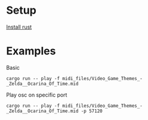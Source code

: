 # Setup
[Install rust](https://www.rust-lang.org/tools/install)

# Examples

Basic
```
cargo run -- play -f midi_files/Video_Game_Themes_-_Zelda__Ocarina_Of_Time.mid
```

Play osc on specific port
```
cargo run -- play -f midi_files/Video_Game_Themes_-_Zelda__Ocarina_Of_Time.mid -p 57120
```